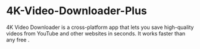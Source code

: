 # 4K-Video-Downloader-Plus
4K Video Downloader is a cross-platform app that lets you save high-quality videos from YouTube and other websites in seconds. It works faster than any free .
